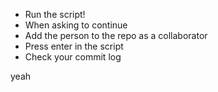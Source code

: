 
* Run the script!
* When asking to continue
* Add the person to the repo as a collaborator
* Press enter in the script
* Check your commit log





yeah
